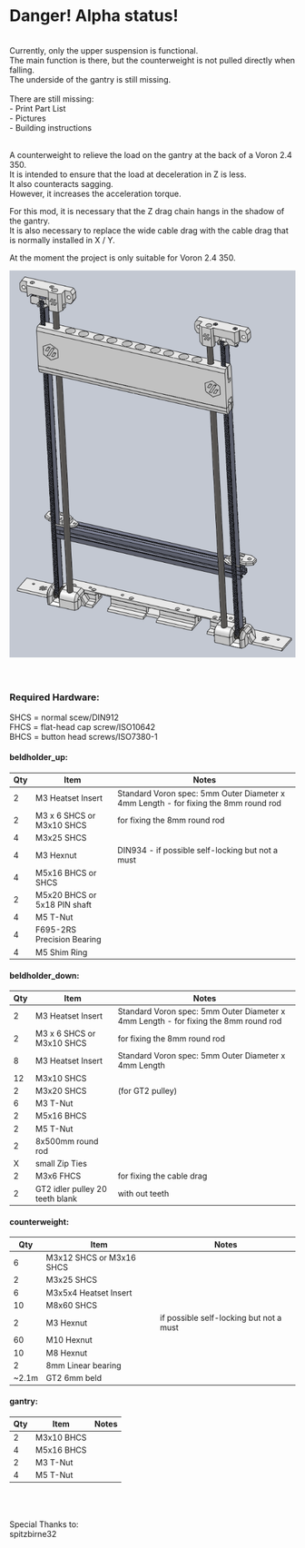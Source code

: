 # Danger! Alpha status!<br>
<br>
Currently, only the upper suspension is functional.<br>
The main function is there, but the counterweight is not pulled directly when falling.<br>
The underside of the gantry is still missing.<br><br>
There are still missing:<br>
- Print Part List<br>
- Pictures<br>
- Building instructions<br><br>

A counterweight to relieve the load on the gantry at the back of a Voron 2.4 350.<br>
It is intended to ensure that the load at deceleration in Z is less.<br>
It also counteracts sagging.<br>
However, it increases the acceleration torque.<br>

For this mod, it is necessary that the Z drag chain hangs in the shadow of the gantry.<br>
It is also necessary to replace the wide cable drag with the cable drag that is normally installed in X / Y.<br>

At the moment the project is only suitable for Voron 2.4 350.<br>

<img src='images/group_1.png'><br>
<br>
<br>
### Required Hardware:<br>
SHCS = normal scew/DIN912<br>
FHCS = flat-head cap screw/ISO10642<br>
BHCS = button head screws/ISO7380-1<br>

#### beldholder_up:
| Qty | Item              | Notes                                                                                                                       |
| --- | ----------------- | --------------------------------------------------------------------------------------------------------------------------- |
| 2   | M3 Heatset Insert | Standard Voron spec: 5mm Outer Diameter x 4mm Length - for fixing the 8mm round rod                                         |
| 2   | M3 x 6 SHCS or M3x10 SHCS |   for fixing the 8mm round rod                                                                                      |
| 4   | M3x25 SHCS        |                                                                                                                             |
| 4   | M3 Hexnut         |  DIN934 - if possible self-locking but not a must                                                                           |
| 4   | M5x16 BHCS or SHCS |                                                                                                                            |
| 2   | M5x20 BHCS or 5x18 PIN shaft |                                                                                                                  |
| 4   | M5 T-Nut          |                                                                                                                             |
| 4   | F695-2RS Precision Bearing |                                                                                                                    |
| 4   | M5 Shim Ring      |                                                                                                                             |


#### beldholder_down:
| Qty | Item              | Notes                                                                                                                       |
| --- | ----------------- | --------------------------------------------------------------------------------------------------------------------------- |
| 2   | M3 Heatset Insert | Standard Voron spec: 5mm Outer Diameter x 4mm Length - for fixing the 8mm round rod                                         |
| 2  | M3 x 6 SHCS or M3x10 SHCS      |   for fixing the 8mm round rod     |
| 8   | M3 Heatset Insert | Standard Voron spec: 5mm Outer Diameter x 4mm Length                                        |
| 12 | M3x10 SHCS |  |
| 2 | M3x20 SHCS | (for GT2 pulley) |
| 6 | M3 T-Nut | |
| 2 | M5x16 BHCS | |
| 2 | M5 T-Nut | |
| 2 | 8x500mm round rod | |
| X | small Zip Ties | |
| 2 | M3x6 FHCS | for fixing the cable drag |
| 2 | GT2 idler pulley 20 teeth blank | with out teeth |

#### counterweight:
| Qty | Item              | Notes                                                                                                                       |
| --- | ----------------- | --------------------------------------------------------------------------------------------------------------------------- |
| 6   | M3x12 SHCS or M3x16 SHCS |                                                                                                                      |
| 2 | M3x25 SHCS          |                                                                                                                             |
| 6 | M3x5x4 Heatset Insert |                                                                                                                           |
| 10 | M8x60 SHCS         |                                                                                                                             |
| 2 | M3 Hexnut           | if possible self-locking but not a must                                                                                     |
| 60 | M10 Hexnut         |                                                                                                                             | 
| 10 | M8 Hexnut          |                                                                                                                             |
| 2 | 8mm Linear bearing  |                                                                                                                             |
| ~2.1m | GT2 6mm beld    |                                                                                                                             |

#### gantry:
| Qty | Item              | Notes                                                                                                                       |
| --- | ----------------- | --------------------------------------------------------------------------------------------------------------------------- |
| 2   | M3x10 BHCS        |                                                                                                                             |
| 4   | M5x16 BHCS        |                                                                                                                             |
| 2   | M3 T-Nut          |                                                                                                                             |
| 4   | M5 T-Nut          |                                                                                                                             |
<br>
<br>
<br>
Special Thanks to:<br>
spitzbirne32
